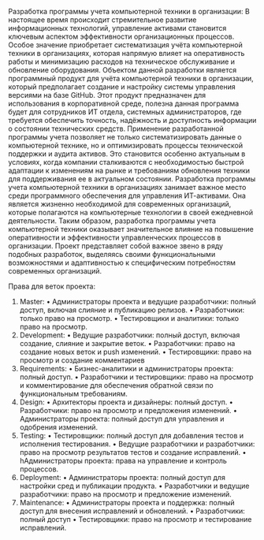 Разработка программы учета компьютерной техники в организации:
В настоящее время происходит стремительное развитие информационных технологий, управление активами становится ключевым аспектом эффективности организационных процессов. Особое значение приобретает систематизация учёта компьютерной техники в организациях, которая напрямую влияет на оперативность работы и минимизацию расходов на техническое обслуживание и обновление оборудования.
Объектом данной разработки является программный продукт для учёта компьютерной техники в организации, который предполагает создание и настройку системы управления версиями на базе GitHub. Этот продукт предназначен для использования в корпоративной среде, полезна данная программа будет для сотрудников ИТ отдела, системных администраторов, где требуется обеспечить точность, надёжность и доступность информации о состоянии технических средств.
Применение разработанной программы учета позволяет не только систематизировать данные о компьютерной технике, но и оптимизировать процессы технической поддержки и аудита активов. Это становится особенно актуальным в условиях, когда компании сталкиваются с необходимостью быстрой адаптации к изменениям на рынке и требованиям обновления техники для поддерживания ее в актуальном состоянии.
Разработка программы учета компьютерной техники в организациях занимает важное место среди программного обеспечения для управления ИТ-активами. Она является жизненно необходимой для современных организаций, которые полагаются на компьютерные технологии в своей ежедневной деятельности.
Таким образом, разработка программы учета компьютерной техники оказывает значительное влияние на повышение оперативности и эффективности управленческих процессов в организации. Проект представляет собой важное звено в ряду подобных разработок, выделяясь своими функциональными возможностями и адаптивностью к специфическим потребностям современных организаций.

Права для веток проекта:
1.	Master:
•	Администраторы проекта и ведущие разработчики: полный доступ, включая слияние и публикацию релизов.
•	Разработчики: только право на просмотр.
•	Тестировщики и аналитики: только право на просмотр.
2.	Development:
•	Ведущие разработчики: полный доступ, включая создание, слияние и закрытие веток.
•	Разработчики: право на создание новых веток и push изменений.
•	Тестировщики: право на просмотр и создание комментариев
3.	Requirements:
•	Бизнес-аналитики и администраторы проекта: полный доступ.
•	Разработчики и тестировщики: право на просмотр и комментирование для обеспечения обратной связи по функциональным требованиям.
4.	Design:
•	Архитекторы проекта и дизайнеры: полный доступ.
•	 Разработчики: право на просмотр и предложения изменений.
•	Администраторы проекта: полный доступ для управления и одобрения изменений.
5.	Testing:
•	Тестировщики: полный доступ для добавления тестов и исполнения тестирования.
•	Ведущие разработчики и разработчики: право на просмотр результатов тестов и создание исправлений.
•	hАдминистраторы проекта: права на управление и контроль процессов.
6.	Deployment:
•	Администраторы проекта: полный доступ для настройки сред и публикации продукта.
•	Разработчики и ведущие разработчики: право на просмотр и предложение изменений.
7.	Maintenance:
•	Администраторы проекта и поддержка: полный доступ для внесения исправлений и обновлений.
•	Разработчики: полный доступ
•	Тестировщики: право на просмотр и тестирование исправлений.